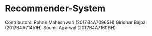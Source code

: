 # Recommender-System
Contributors:
Rohan Maheshwari (2017B4A70965H)
Giridhar Bajpai (2017B4A71451H)
Soumil Agarwal (2017B4A71606H)
